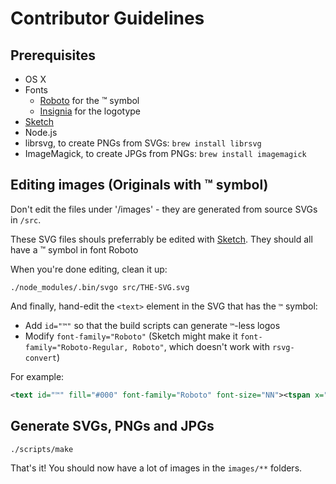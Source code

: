 # Contributor Guidelines

## Prerequisites

* OS X
* Fonts
  * [Roboto](https://fonts.google.com/specimen/Roboto) for the ™ symbol
  * [Insignia](https://drive.google.com/drive/u/1/folders/0Bz4oWc7BivPTZVNUMjByWVRpbDQ) for the logotype
* [Sketch](https://www.sketchapp.com/)
* Node.js
* librsvg, to create PNGs from SVGs: `brew install librsvg`
* ImageMagick, to create JPGs from PNGs: `brew install imagemagick`

## Editing images (Originals with ™ symbol)

Don't edit the files under '/images' - they are generated from source SVGs in
`/src`.

These SVG files shouls preferrably be edited with [Sketch](https://www.sketchapp.com/).
They should all have a ™ symbol in font Roboto

When you're done editing, clean it up:

    ./node_modules/.bin/svgo src/THE-SVG.svg

And finally, hand-edit the `<text>` element in the SVG that has the `™` symbol:
* Add `id="™"` so that the build scripts can generate `™`-less logos
* Modify `font-family="Roboto"` (Sketch might make it `font-family="Roboto-Regular, Roboto"`, which doesn't work with `rsvg-convert`)

For example:

```xml
<text id="™" fill="#000" font-family="Roboto" font-size="NN"><tspan x="..." y="...">™</tspan></text>
```

## Generate SVGs, PNGs and JPGs

    ./scripts/make

That's it! You should now have a lot of images in the `images/**` folders.
